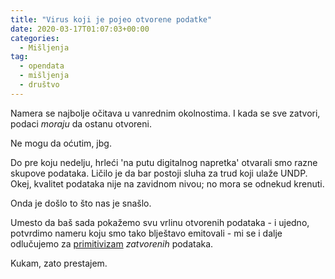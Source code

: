 ```yaml
---
title: "Virus koji je pojeo otvorene podatke"
date: 2020-03-17T01:07:03+00:00
categories:
  - Mišljenja
tag:
  - opendata
  - mišljenja
  - društvo
---
```


Namera se najbolje očitava u vanrednim okolnostima. I kada se sve zatvori, podaci _moraju_ da ostanu otvoreni.

Ne mogu da oćutim, jbg.

<!--more-->

Do pre koju nedelju, hrleći 'na putu digitalnog napretka' otvarali smo razne skupove podataka. Ličilo je da bar postoji sluha za trud koji ulaže UNDP. Okej, kvalitet podataka nije na zavidnom nivou; no mora se odnekud krenuti.

Onda je došlo to što nas je snašlo.

Umesto da baš sada pokažemo svu vrlinu otvorenih podataka - i ujedno, potvrdimo nameru koju smo tako blještavo emitovali - mi se i dalje odlučujemo za [primitivizam](https://covid19.rs/) _zatvorenih_ podataka.

Kukam, zato prestajem.